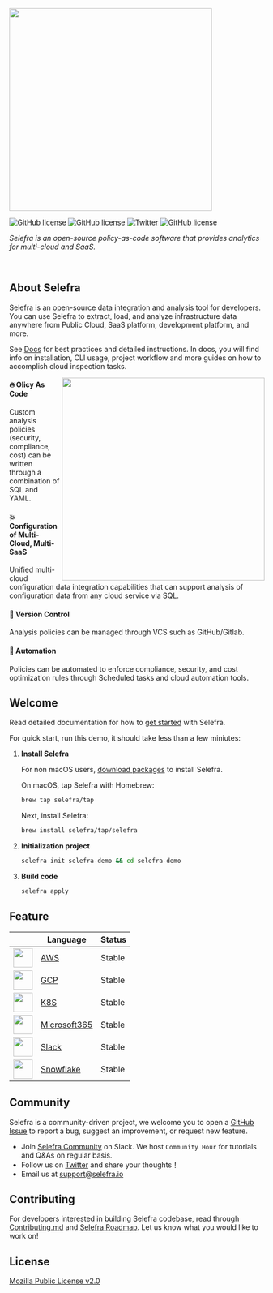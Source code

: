 <!-- Your Title -->
<p align="left">
<img src="https://user-images.githubusercontent.com/124020340/224677116-44ae9c6c-a543-4813-9ef3-c7cbcacd2fbe.png" width="400">
</p>

<!-- Badges -->
<p align="left">   
<a href="https://github.com/selefra/selefra/blob/master/LICENSE"><img alt="GitHub license" src="https://img.shields.io/badge/Slack-666?logo=slack"></a>
<a href="https://github.com/selefra/selefra/blob/master/LICENSE"><img alt="GitHub license" src="https://img.shields.io/github/downloads/selefra/selefra/total?logo=github"></a>
<a href="https://github.com/selefra/selefra/blob/master/LICENSE"><img alt="Twitter" src="https://img.shields.io/badge/Twitter-666?logo=Twitter"></a>
<a href="https://github.com/selefra/selefra/blob/master/LICENSE"><img alt="GitHub license" src="https://img.shields.io/github/license/selefra/selefra?style=social"></a>
  </p>

<!-- Description -->
  <p align="left">
    <i>Selefra is an open-source policy-as-code software that provides analytics for multi-cloud and SaaS.</i>
  </p>

<br/>

<!-- About Selefra -->

## About Selefra

Selefra is an open-source data integration and analysis tool for developers. You can use Selefra to extract, load, and analyze infrastructure data anywhere from Public Cloud, SaaS platform, development platform, and more.

See [Docs](https://selefra.io/docs) for best practices and detailed instructions. In docs, you will find info on installation, CLI usage, project workflow and more guides on how to accomplish cloud inspection tasks.

<img align="right" width="400" src="https://user-images.githubusercontent.com/124020340/224889579-556ee877-28e0-4638-b88f-ee9a4564c33a.png" />

#### 🔥 Olicy As Code

Custom analysis policies (security, compliance, cost) can be written through a combination of SQL and YAML.

#### 💥 Configuration of Multi-Cloud, Multi-SaaS

Unified multi-cloud configuration data integration capabilities that can support analysis of configuration data from any cloud service via SQL.

#### 🌟 Version Control

Analysis policies can be managed through VCS such as GitHub/Gitlab.

#### 🥤 Automation

Policies can be automated to enforce compliance, security, and cost optimization rules through Scheduled tasks and cloud automation tools.

## Welcome

Read detailed documentation for how to [get started](https://selefra.io/docs/get-started/) with Selefra.

For quick start, run this demo, it should take less than a few miniutes:

1. **Install Selefra**

    For non macOS users, [download packages](https://github.com/selefra/selefra/releases) to install Selefra.

    On macOS, tap Selefra with Homebrew:

    ```bash
    brew tap selefra/tap
    ```

    Next, install Selefra:

    ```bash
    brew install selefra/tap/selefra
    ```

2. **Initialization project**

    ```bash
    selefra init selefra-demo && cd selefra-demo
    ```

3. **Build code**

    ```bash
    selefra apply 
    ```
    
## Feature

|    | Language | Status |
| -- | -------- | ------ |
| <img src="https://user-images.githubusercontent.com/124020340/224913715-846ee552-1ecf-4ad2-ae62-b59f35a44a75.png" height=38 />     | [AWS](https://www.selefra.io/docs/providers-connector/aws) | Stable |
| <img src="https://user-images.githubusercontent.com/124020340/224914312-4889ecc5-7389-46c6-b702-5d23e3e1be16.png" height=38 />     | [GCP](https://www.selefra.io/docs/providers-connector/gcp) | Stable |
| <img src="https://user-images.githubusercontent.com/124020340/224914454-dac803a6-7f1e-4b98-869a-7b72e329f312.png" height=38 />     | [K8S](https://www.selefra.io/docs/providers-connector/k8s) | Stable |
| <img src="https://user-images.githubusercontent.com/124020340/224914705-ee2f1d63-c4e2-4bce-aea3-72851d65c135.png" height=38 />      | [Microsoft365](https://www.selefra.io/docs/providers-connector/microsoft365)     | Stable |
| <img src="https://user-images.githubusercontent.com/124020340/224914806-8d6d9f91-e332-47b9-9003-f877081383c0.png" height=38 />      | [Slack](https://www.selefra.io/docs/providers-connector/slack)     | Stable |
| <img src="https://user-images.githubusercontent.com/124020340/224914970-404a97c9-40eb-432a-b01f-d54f11fdc4c3.png" height=38 />      | [Snowflake](https://www.selefra.io/docs/providers-connector/snowflake)     | Stable |

## Community

Selefra is a community-driven project, we welcome you to open a [GitHub Issue](https://github.com/selefra/selefra/issues/new/choose) to report a bug, suggest an improvement, or request new feature.

-  Join [Selefra Community](https://selefra.io/community/join) on Slack. We host `Community Hour` for tutorials and Q&As on regular basis.
-  Follow us on [Twitter](https://twitter.com/SelefraCorp) and share your thoughts！
-  Email us at support@selefra.io

## Contributing

For developers interested in building Selefra codebase, read through [Contributing.md](https://github.com/selefra/selefra/blob/main/CONTRIBUTING.md) and [Selefra Roadmap](https://github.com/orgs/selefra/projects/1).
Let us know what you would like to work on!

## License

[Mozilla Public License v2.0](https://github.com/selefra/selefra/blob/main/LICENSE)
